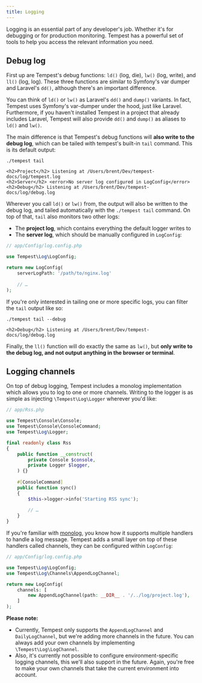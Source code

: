 ```yaml
---
title: Logging
---
```


Logging is an essential part of any developer's job. Whether it's for debugging or for production monitoring. Tempest has a powerful set of tools to help you access the relevant information you need. 

## Debug log

First up are Tempest's debug functions: `ld()` (log, die), `lw()` (log, write), and `ll()` (log, log). These three functions are similar to Symfony's var dumper and Laravel's `dd()`, although there's an important difference.

You can think of `ld()` or `lw()` as Laravel's `dd()` and `dump()` variants. In fact, Tempest uses Symfony's var-dumper under the hood, just like Laravel. Furthermore, if you haven't installed Tempest in a project that already includes Laravel, Tempest will also provide `dd()` and `dump()` as aliases to `ld()` and `lw()`.

The main difference is that Tempest's debug functions will **also write to the debug log**, which can be tailed with tempest's built-in `tail` command. This is its default output:

```console
./tempest tail

<h2>Project</h2> Listening at /Users/brent/Dev/tempest-docs/log/tempest.log
<h2>Server</h2> <error>No server log configured in LogConfig</error> 
<h2>Debug</h2> Listening at /Users/brent/Dev/tempest-docs/log/debug.log
```

Wherever you call `ld()` or `lw()` from, the output will also be written to the debug log, and tailed automatically with the `./tempest tail` command. On top of that, `tail` also monitors two other logs:

- The **project log**, which contains everything the default logger writes to
- The **server log**, which should be manually configured in `LogConfig`:

```php
// app/Config/log.config.php

use Tempest\Log\LogConfig;

return new LogConfig(
    serverLogPath: '/path/to/nginx.log'
    
    // …
);
```

If you're only interested in tailing one or more specific logs, you can filter the `tail` output like so:

```console
./tempest tail --debug

<h2>Debug</h2> Listening at /Users/brent/Dev/tempest-docs/log/debug.log
```

Finally, the `ll()` function will do exactly the same as `lw()`, but **only write to the debug log, and not output anything in the browser or terminal**.

## Logging channels

On top of debug logging, Tempest includes a monolog implementation which allows you to log to one or more channels. Writing to the logger is as simple as injecting `\Tempest\Log\Logger` wherever you'd like:

```php
// app/Rss.php

use Tempest\Console\Console;
use Tempest\Console\ConsoleCommand;
use Tempest\Log\Logger;

final readonly class Rss
{
    public function __construct(
        private Console $console,
        private Logger $logger, 
    ) {}
    
    #[ConsoleCommand]
    public function sync()
    {
        $this->logger->info('Starting RSS sync');
        
        // …
    }
}
```

If you're familiar with [monolog](https://seldaek.github.io/monolog/), you know how it supports multiple handlers to handle a log message. Tempest adds a small layer on top of these handlers called channels, they  can be configured within `LogConfig`:

```php
// app/Config/log.config.php

use Tempest\Log\LogConfig;
use Tempest\Log\Channels\AppendLogChannel;

return new LogConfig(
    channels: [
        new AppendLogChannel(path: __DIR__ . '/../log/project.log'),
    ]
);
```

**Please note:**

- Currently, Tempest only supports the `AppendLogChannel` and `DailyLogChannel`, but we're adding more channels in the future. You can always add your own channels by implementing `\Tempest\Log\LogChannel`.
- Also, it's currently not possible to configure environment-specific logging channels, this we'll also support in the future. Again, you're free to make your own channels that take the current environment into account.